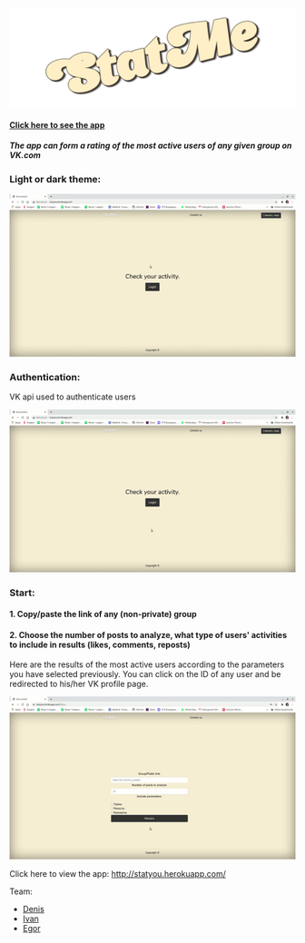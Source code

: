 ![screenshot](readme-assets/Logo3.png)


#### [Click here to see the app](http://statyou.herokuapp.com/)

##### The app can form a rating of the most active users of any given group on VK.com

### Light or dark theme:

![screenshot](readme-assets/Theme.gif)

### Authentication:
VK api used to authenticate users

![screenshot](readme-assets/Auth.gif)

### Start:
#### 1. Copy/paste the link of any (non-private) group
#### 2. Choose the number of posts to analyze, what type of users' activities to include in results (likes, comments, reposts)

Here are the results of the most active users according to the parameters you have selected previously.
You can click on the ID of any user and be redirected to his/her VK profile page.

![screenshot](readme-assets/Final.gif)

Click here to view the app: http://statyou.herokuapp.com/

Team:
* [Denis](https://github.com/DenisEps)
* [Ivan](https://github.com/kashtn)
* [Egor](https://github.com/YegorBogdanov)
